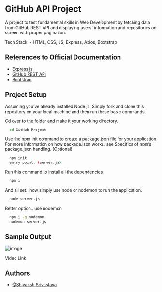 
# GitHub API Project

A project to test fundamental skills in Web Development by fetching data from GitHub REST API and displaying users' information and repositories on screen with proper pagination.

Tech Stack :- HTML, CSS, JS, Express, Axios, Bootstrap

## References to Official Documentation

 - [Express.js](https://expressjs.com/en/starter/installing.html)
 - [GitHub REST API](https://docs.github.com/en/rest?apiVersion=2022-11-28)
 - [Bootstrap](https://getbootstrap.com/docs/5.3/getting-started/introduction/)


## Project Setup

Assuming you’ve already installed Node.js. Simply fork and clone this repository on your local machine and then run these basic commands.

Cd over to the folder and make it your working directory.
```bash
  cd GitHub-Project
```

Use the npm init command to create a package.json file for your application. For more information on how package.json works, see Specifics of npm’s package.json handling. (Optional)
```bash
  npm init
  entry point: (server.js)
```

Run this command to install all the dependencies.
```bash
  npm i
```

And all set.. now simply use node or nodemon to run the application.
```bash
  node server.js
```
Better option.. use nodemon
```bash
  npm i -g nodemon
  nodemon server.js
```

## Sample Output
![image](https://github.com/Shivansh-0403/GitHub-Project/assets/113630031/41040181-fc3b-4051-a003-f37f25eda039)

[Video Link](https://drive.google.com/file/d/1LtTaIxTIPYuWubFz-QrLos2SeXkQbCF0/view?usp=sharing)

## Authors

- [@Shivansh Srivastava](https://www.linkedin.com/in/shivansh-srivastava-291b0022a/)

